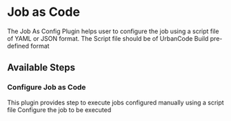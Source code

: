 
# Job as Code

The Job As Config Plugin helps user to configure the job using a script file of YAML or JSON format. The Script file should be of UrbanCode Build pre-defined format

## Available Steps

### Configure Job as Code

This plugin provides step to execute jobs configured manually using a script file
Configure the job to be executed
